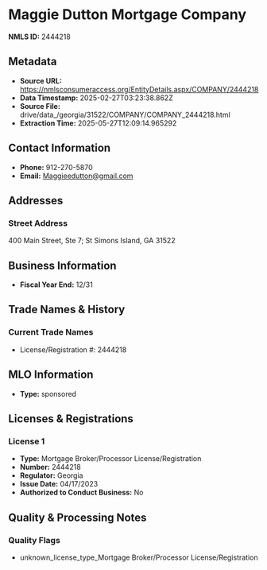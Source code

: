 # Maggie Dutton Mortgage Company

**NMLS ID:** 2444218

## Metadata
- **Source URL:** https://nmlsconsumeraccess.org/EntityDetails.aspx/COMPANY/2444218
- **Data Timestamp:** 2025-02-27T03:23:38.862Z
- **Source File:** drive/data_/georgia/31522/COMPANY/COMPANY_2444218.html
- **Extraction Time:** 2025-05-27T12:09:14.965292

## Contact Information
- **Phone:** 912-270-5870
- **Email:** Maggieedutton@gmail.com

## Addresses
### Street Address
400 Main Street, Ste 7; St Simons Island, GA 31522

## Business Information
- **Fiscal Year End:** 12/31

## Trade Names & History
### Current Trade Names
- License/Registration #: 2444218

## MLO Information
- **Type:** sponsored

## Licenses & Registrations

### License 1
- **Type:** Mortgage Broker/Processor License/Registration
- **Number:** 2444218
- **Regulator:** Georgia
- **Issue Date:** 04/17/2023
- **Authorized to Conduct Business:** No

## Quality & Processing Notes
### Quality Flags
- unknown_license_type_Mortgage Broker/Processor License/Registration
